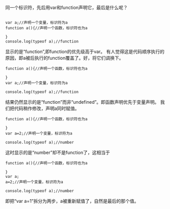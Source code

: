 同一个标识符，先后用var和function声明它，最后是什么呢？
```

var a;//声明一个变量，标识符为a
function a(){//声明一个函数，标识符也为a

}
console.log(typeof a);//function
```
显示的是“function”,即function的优先级高于var。
有人觉得这是代码顺序执行的原因，即a被后执行的function覆盖了。好，将它们调换下。
```
function a(){//声明一个函数，标识符也为a

}
var a;//声明一个变量，标识符为a

console.log(typeof a);//function
```
结果仍然显示的是“function”而非“undefined”。即函数声明优先于变量声明。
我们把代码稍作修改，声明a同时赋值。
```
function a(){//声明一个函数，标识符也为a

}
var a=2;//声明一个变量，标识符为a

console.log(typeof a);//number
```
这时显示的是“number”却不是function了，这相当于
```
function a(){//声明一个函数，标识符也为a

}
var a;
a=2;//声明一个变量，标识符为a

console.log(typeof a);//number
```
即把“var a=1”拆分为两步，a被重新赋值了，自然是最后的那个值。